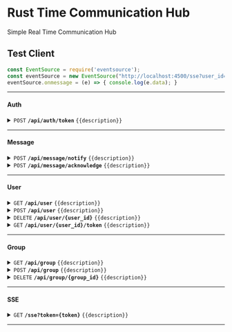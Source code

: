 # Rust Time Communication Hub

Simple Real Time Communication Hub

## Test Client

```javascript
const EventSource = require('eventsource');
const eventSource = new EventSource("http://localhost:4500/sse?user_id=ricardo");
eventSource.onmessage = (e) => { console.log(e.data); }
```


------------------------------------------------------------------------------------------

#### Auth

<details>
<summary><code>POST</code> <code><b>/api/auth/token</b></code> <code>{{description}}</code></summary>

##### Parameters

> None

> | name      |  type     | data type               | description                                                           |
> |-----------|-----------|-------------------------|-----------------------------------------------------------------------|
> | client_id      |  required | object JSON    | N/A  |
> | client_secret      |  required | object JSON    | N/A  |

##### Payload

```json
{
    "client_id": "",
    "client_secret": ""
}
```

##### Responses

> | http code     | content-type                      | response                                                            |
> |---------------|-----------------------------------|---------------------------------------------------------------------|
> | `200`         | `application/json`                | `{"access_token":"xxx","type":"bearer"}`                                |
> | `400`         | `application/json`                | `{"error":"Invalid client credentials"}`                            |

##### Example cURL

> curl -X POST -H "Content-Type: application/json" --data @post.json http://localhost:4501/api/auth/token


</details>

------------------------------------------------------------------------------------------

#### Message

<details>
<summary><code>POST</code> <code><b>/api/message/notify</b></code> <code>{{description}}</code></summary>

##### Parameters

> Empty

##### Responses

> Empty

##### Example cURL

> Empty

</details>
<details>
<summary><code>POST</code> <code><b>/api/message/acknowledge</b></code> <code>{{description}}</code></summary>

##### Parameters

> Empty

##### Responses

> Empty

##### Example cURL

> Empty

</details>

------------------------------------------------------------------------------------------

#### User

<details>
<summary><code>GET</code> <code><b>/api/user</b></code> <code>{{description}}</code></summary>

##### Parameters

> Empty

##### Responses

> Empty

##### Example cURL

> Empty

</details>
<details>
<summary><code>POST</code> <code><b>/api/user</b></code> <code>{{description}}</code></summary>

##### Parameters

> Empty

##### Responses

> Empty

##### Example cURL

> Empty

</details>
<details>
<summary><code>DELETE</code> <code><b>/api/user/{user_id}</b></code> <code>{{description}}</code></summary>

##### Parameters

> Empty

##### Responses

> Empty

##### Example cURL

> Empty

</details>
<details>
<summary><code>GET</code> <code><b>/api/user/{user_id}/token</b></code> <code>{{description}}</code></summary>

##### Parameters

> Empty

##### Responses

> Empty

##### Example cURL

> Empty

</details>

------------------------------------------------------------------------------------------

#### Group

<details>
<summary><code>GET</code> <code><b>/api/group</b></code> <code>{{description}}</code></summary>

##### Parameters

> Empty

##### Responses

> Empty

##### Example cURL

> Empty

</details>
<details>
<summary><code>POST</code> <code><b>/api/group</b></code> <code>{{description}}</code></summary>

##### Parameters

> Empty

##### Responses

> Empty

##### Example cURL

> Empty

</details>
<details>
<summary><code>DELETE</code> <code><b>/api/group/{group_id}</b></code> <code>{{description}}</code></summary>

##### Parameters

> Empty

##### Responses

> Empty

##### Example cURL

> Empty

</details>

------------------------------------------------------------------------------------------

#### SSE

<details>
<summary><code>GET</code> <code><b>/sse?token={token}</b></code> <code>{{description}}</code></summary>

##### Parameters

> | name              |  type     | data type      | description                                 |
> |-------------------|-----------|----------------|---------------------------------------------|
> | `token`           |  required | string         | The access token provided by the application|

##### Responses

> | http code     | content-type                      | response                                                            |
> |---------------|-----------------------------------|---------------------------------------------------------------------|
> | `200`         | `text/event-stream`               | Server Side Event Stream                                            |
> | `400`         | `application/json`                | `{"error": ""}`                                                     |


##### Example cURL

> curl -N http://localhost:4500/sse?token=xxx

</details>

------------------------------------------------------------------------------------------